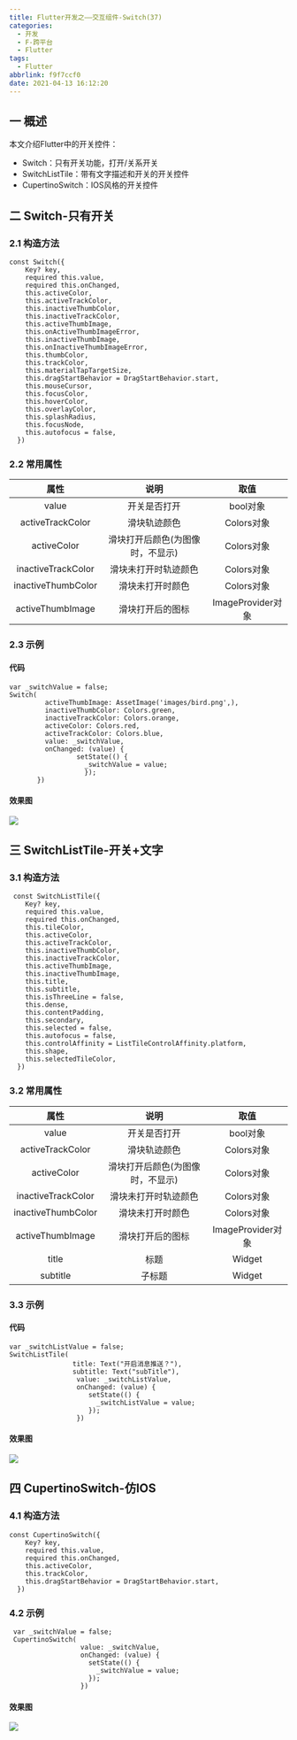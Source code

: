 ```yaml
---
title: Flutter开发之——交互组件-Switch(37)
categories:
  - 开发
  - F-跨平台
  - Flutter
tags:
  - Flutter
abbrlink: f9f7ccf0
date: 2021-04-13 16:12:20
---
```

## 一 概述

本文介绍Flutter中的开关控件：

* Switch：只有开关功能，打开/关系开关
* SwitchListTile：带有文字描述和开关的开关控件
* CupertinoSwitch：IOS风格的开关控件

<!--more-->

## 二  Switch-只有开关

### 2.1 构造方法

```
const Switch({
    Key? key,
    required this.value,
    required this.onChanged,
    this.activeColor,
    this.activeTrackColor,
    this.inactiveThumbColor,
    this.inactiveTrackColor,
    this.activeThumbImage,
    this.onActiveThumbImageError,
    this.inactiveThumbImage,
    this.onInactiveThumbImageError,
    this.thumbColor,
    this.trackColor,
    this.materialTapTargetSize,
    this.dragStartBehavior = DragStartBehavior.start,
    this.mouseCursor,
    this.focusColor,
    this.hoverColor,
    this.overlayColor,
    this.splashRadius,
    this.focusNode,
    this.autofocus = false,
  })
```

### 2.2 常用属性

|        属性        |               说明               |       取值        |
| :----------------: | :------------------------------: | :---------------: |
|       value        |           开关是否打开           |     bool对象      |
|  activeTrackColor  |           滑块轨迹颜色           |    Colors对象     |
|    activeColor     | 滑块打开后颜色(为图像时，不显示) |    Colors对象     |
| inactiveTrackColor |       滑块未打开时轨迹颜色       |    Colors对象     |
| inactiveThumbColor |         滑块未打开时颜色         |    Colors对象     |
|  activeThumbImage  |         滑块打开后的图标         | ImageProvider对象 |

### 2.3 示例

#### 代码

```
var _switchValue = false;
Switch(
         activeThumbImage: AssetImage('images/bird.png',),
         inactiveThumbColor: Colors.green,
         inactiveTrackColor: Colors.orange,
         activeColor: Colors.red,
         activeTrackColor: Colors.blue,
         value: _switchValue,
         onChanged: (value) {
                 setState(() {
                   _switchValue = value;
                   });
       })
```

#### 效果图

![][1]
## 三 SwitchListTile-开关+文字

### 3.1 构造方法

```
 const SwitchListTile({
    Key? key,
    required this.value,
    required this.onChanged,
    this.tileColor,
    this.activeColor,
    this.activeTrackColor,
    this.inactiveThumbColor,
    this.inactiveTrackColor,
    this.activeThumbImage,
    this.inactiveThumbImage,
    this.title,
    this.subtitle,
    this.isThreeLine = false,
    this.dense,
    this.contentPadding,
    this.secondary,
    this.selected = false,
    this.autofocus = false,
    this.controlAffinity = ListTileControlAffinity.platform,
    this.shape,
    this.selectedTileColor,
  })
```

### 3.2 常用属性

| 属性 | 说明 | 取值 |
| :--: | :--: | :--: |
|       value        |           开关是否打开           |     bool对象      |
|  activeTrackColor  |           滑块轨迹颜色           |    Colors对象     |
|    activeColor     | 滑块打开后颜色(为图像时，不显示) |    Colors对象     |
| inactiveTrackColor |       滑块未打开时轨迹颜色       |    Colors对象     |
| inactiveThumbColor |         滑块未打开时颜色         |    Colors对象     |
|  activeThumbImage  |         滑块打开后的图标         | ImageProvider对象 |
| title | 标题 | Widget |
| subtitle | 子标题 | Widget |

### 3.3 示例

#### 代码

```
var _switchListValue = false;
SwitchListTile(
                title: Text("开启消息推送？"),
                subtitle: Text("subTitle"),
                 value: _switchListValue,
                 onChanged: (value) {
                    setState(() {
                      _switchListValue = value;
                    });
                 })
```

#### 效果图
![][2]

## 四 CupertinoSwitch-仿IOS

### 4.1 构造方法

```
const CupertinoSwitch({
    Key? key,
    required this.value,
    required this.onChanged,
    this.activeColor,
    this.trackColor,
    this.dragStartBehavior = DragStartBehavior.start,
  })
```

### 4.2 示例

```
 var _switchValue = false;
 CupertinoSwitch(
                  value: _switchValue,
                  onChanged: (value) {
                    setState(() {
                      _switchValue = value;
                    });
                  })
```

#### 效果图
![][3]



[1]:https://cdn.jsdelivr.net/gh/PGzxc/CDN/blog-flutter/flutter-switch-sample.gif
[2]:https://cdn.jsdelivr.net/gh/PGzxc/CDN/blog-flutter/flutter-switchListTitle-sample.gif
[3]:https://cdn.jsdelivr.net/gh/PGzxc/CDN/blog-flutter/flutter-cupertinoSwitch-sample.gif